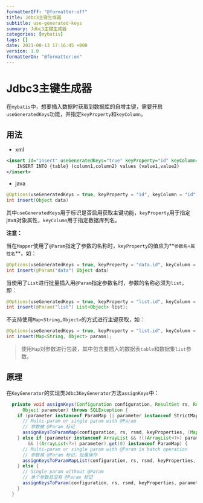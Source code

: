 ```yaml
---
formatterOff: "@formatter:off"
title: Jdbc3主键生成器 
subtitle: use-generated-keys 
summary: Jdbc3主键生成器
categories: [mybatis]
tags: []
date: 2021-08-13 17:16:45 +800 
version: 1.0 
formatterOn: "@formatter:on"
---
```


# Jdbc3主键生成器

在`mybatis`中，想要插入数据时获取到数据库的自增主键，需要开启`useGeneratedKeys`功能，并指定`keyProperty`和`keyColumn`。

## 用法

* xml

```xml
<insert id="insert" useGeneratedKeys="true" keyProperty="id" keyColumn="id">
    INSERT INTO {table} (column1,column2) values (value1,value2)
</insert>
```

* java

```java
@Options(useGeneratedKeys = true, keyProperty = "id", keyColumn = "id")
int insert(Object data)
```

其中`useGeneratedKeys`用于标识是否启用获取主键功能，`keyProperty`用于指定java对象属性，`keyColumn`用于指定数据库列名。

**注意：**

当在`Mapper`使用了`@Param`指定了参数的名称时，`keyProperty`的值应为**`参数名+属性名`**，如：

```java
@Options(useGeneratedKeys = true, keyProperty = "data.id", keyColumn = "id")
int insert(@Param("data") Object data)
```

当使用了`List`进行批量插入用`@Param`指定参数名时，参数的名称必须为`list`，即：

```java
@Options(useGeneratedKeys = true, keyProperty = "list.id", keyColumn = "id")
int insert(@Param("list") List<Object> list);
```

不支持使用`Map<String,Object>`的方式进行主键获取，如：

```java
@Options(useGeneratedKeys = true, keyProperty = "list.id", keyColumn = "id")
int insert(Map<String, Object> params);
```

> 使用`Map`对参数进行包装，其中包含要插入的数据表`table`和数据集`list`参数。

## 原理

在`KeyGenerator`的实现类`Jdbc3KeyGenerator`方法`assignKeys`中：

```java
  private void assignKeys(Configuration configuration, ResultSet rs, ResultSetMetaData rsmd, String[] keyProperties,
      Object parameter) throws SQLException {
    if (parameter instanceof ParamMap || parameter instanceof StrictMap) {
      // Multi-param or single param with @Param
      // 参数被 @Param 标记  
      assignKeysToParamMap(configuration, rs, rsmd, keyProperties, (Map<String, ?>) parameter);
    } else if (parameter instanceof ArrayList && !((ArrayList<?>) parameter).isEmpty()
        && ((ArrayList<?>) parameter).get(0) instanceof ParamMap) {
      // Multi-param or single param with @Param in batch operation
      // 参数被 @Param 标记，批量操作  
      assignKeysToParamMapList(configuration, rs, rsmd, keyProperties, (ArrayList<ParamMap<?>>) parameter);
    } else {
      // Single param without @Param
      // 单个参数且没有 @Param 标记  
      assignKeysToParam(configuration, rs, rsmd, keyProperties, parameter);
    }
  }
```